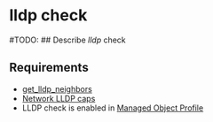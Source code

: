 # lldp check

#TODO: ## Describe *lldp* check

## Requirements

* [get_lldp_neighbors](../../../dev/scripts/get_lldp_neighbors.md)
* [Network LLDP caps](../../../reference/caps/network/lldp.md)
* LLDP check is enabled in [Managed Object Profile](../../../reference/concepts/managed-object-profile/index.md)
